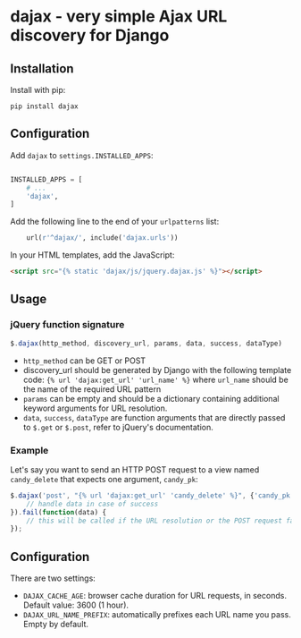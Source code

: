 # dajax - very simple Ajax URL discovery for Django


## Installation

Install with pip:

```console
pip install dajax
```


## Configuration

Add `dajax` to `settings.INSTALLED_APPS`:

```python

INSTALLED_APPS = [
    # ...
    'dajax',
]
```

Add the following line to the end of your `urlpatterns` list:

```python
    url(r'^dajax/', include('dajax.urls'))
```

In your HTML templates, add the JavaScript:

```html
<script src="{% static 'dajax/js/jquery.dajax.js' %}"></script>
```


## Usage

### jQuery function signature

```javascript
$.dajax(http_method, discovery_url, params, data, success, dataType)
```

- `http_method` can be GET or POST
- discovery_url should be generated by Django with the following template code: `{% url 'dajax:get_url' 'url_name' %}` where `url_name` should be the name of the required URL pattern
- `params` can be empty and should be a dictionary containing additional keyword arguments for URL resolution.
- `data`, `success`, `dataType` are function arguments that are directly passed to `$.get` or `$.post`, refer to jQuery's documentation.

### Example

Let's say you want to send an HTTP POST request to a view named `candy_delete` that expects one argument, `candy_pk`:

```javascript
$.dajax('post', "{% url 'dajax:get_url' 'candy_delete' %}", {'candy_pk': candy_pk}, function(data) {
    // handle data in case of success
}).fail(function(data) {
    // this will be called if the URL resolution or the POST request fails
});
```

## Configuration

There are two settings:

- `DAJAX_CACHE_AGE`: browser cache duration for URL requests, in seconds. Default value: 3600 (1 hour).
- `DAJAX_URL_NAME_PREFIX`: automatically prefixes each URL name you pass. Empty by default.